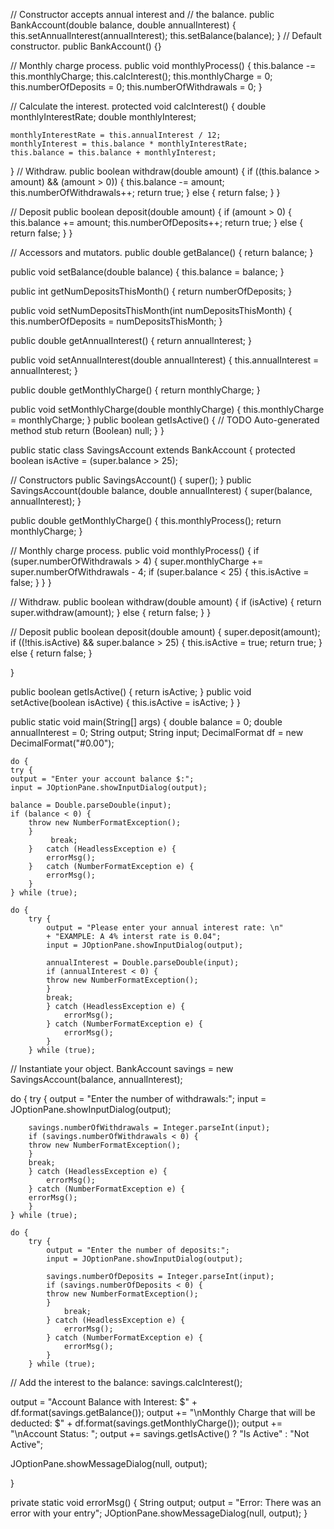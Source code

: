 // Constructor accepts annual interest and // the balance. public BankAccount(double balance, double annualInterest) { this.setAnnualInterest(annualInterest); this.setBalance(balance); } // Default constructor. public BankAccount() {}

// Monthly charge process.
public void monthlyProcess() { this.balance -= this.monthlyCharge; this.calcInterest(); this.monthlyCharge = 0; this.numberOfDeposits = 0; this.numberOfWithdrawals = 0; }

// Calculate the interest. protected void calcInterest() { double monthlyInterestRate; double monthlyInterest;

    monthlyInterestRate = this.annualInterest / 12; 
    monthlyInterest = this.balance * monthlyInterestRate; 
    this.balance = this.balance + monthlyInterest;  
} 
// Withdraw. public boolean withdraw(double amount) { if ((this.balance > amount) && (amount > 0)) { this.balance -= amount; this.numberOfWithdrawals++; return true; } else { return false; } }

// Deposit public boolean deposit(double amount) { if (amount > 0) { this.balance += amount; this.numberOfDeposits++; return true; } else { return false; } }

// Accessors and mutators. public double getBalance() { return balance; }

public void setBalance(double balance) { 
    this.balance = balance; 
} 

public int getNumDepositsThisMonth() { 
    return numberOfDeposits; 
} 

public void setNumDepositsThisMonth(int numDepositsThisMonth) { 
    this.numberOfDeposits = numDepositsThisMonth; 
} 

public double getAnnualInterest() { 
    return annualInterest; 
} 

public void setAnnualInterest(double annualInterest) { 
    this.annualInterest = annualInterest; 
} 

public double getMonthlyCharge() { 
    return monthlyCharge; 
} 

public void setMonthlyCharge(double monthlyCharge) { 
    this.monthlyCharge = monthlyCharge; 
} 
public boolean getIsActive() { 
// TODO Auto-generated method stub return (Boolean) null; } }

public static class SavingsAccount extends BankAccount { 
protected boolean isActive = (super.balance > 25); 

// Constructors 
public SavingsAccount() { 
    super(); 
} 
public SavingsAccount(double balance, double annualInterest) { 
    super(balance, annualInterest); 
} 

public double getMonthlyCharge() { 
    this.monthlyProcess(); 
    return monthlyCharge; 
} 

// Monthly charge process. 
public void monthlyProcess() { 
    if (super.numberOfWithdrawals > 4) { 
    super.monthlyCharge += super.numberOfWithdrawals - 4; 
        if (super.balance < 25) { 
            this.isActive = false; 
        } 
    } 
}   

// Withdraw. 
public boolean withdraw(double amount) { 
    if (isActive) { 
        return super.withdraw(amount); 
    } else { 
        return false; 
    } 
} 

// Deposit 
public boolean deposit(double amount) { 
    super.deposit(amount); 
    if ((!this.isActive) && super.balance > 25) { 
        this.isActive = true; 
        return true; 
    } else { 
    return false; 
    } 

} 

public boolean getIsActive() { 
    return isActive; 
} 
public void setActive(boolean isActive) { 
    this.isActive = isActive; 
} 
}

public static void main(String[] args) { 
    double balance = 0; 
    double annualInterest = 0; 
    String output; 
    String input; 
    DecimalFormat df = new DecimalFormat("#0.00"); 

    do { 
    try { 
    output = "Enter your account balance $:"; 
    input = JOptionPane.showInputDialog(output); 

    balance = Double.parseDouble(input); 
    if (balance < 0) { 
        throw new NumberFormatException(); 
        } 
             break; 
        }   catch (HeadlessException e) { 
            errorMsg(); 
        }   catch (NumberFormatException e) { 
            errorMsg(); 
        } 
    } while (true); 

    do { 
        try { 
            output = "Please enter your annual interest rate: \n" 
            + "EXAMPLE: A 4% interst rate is 0.04"; 
            input = JOptionPane.showInputDialog(output); 

            annualInterest = Double.parseDouble(input); 
            if (annualInterest < 0) { 
            throw new NumberFormatException(); 
            } 
            break; 
            } catch (HeadlessException e) { 
                errorMsg(); 
            } catch (NumberFormatException e) { 
                errorMsg(); 
            } 
        } while (true); 

// Instantiate your object. 
BankAccount savings = new SavingsAccount(balance, annualInterest); 

do { 
    try { 
        output = "Enter the number of withdrawals:"; 
        input = JOptionPane.showInputDialog(output); 

        savings.numberOfWithdrawals = Integer.parseInt(input); 
        if (savings.numberOfWithdrawals < 0) { 
        throw new NumberFormatException(); 
        } 
        break; 
        } catch (HeadlessException e) { 
            errorMsg(); 
        } catch (NumberFormatException e) { 
        errorMsg(); 
        } 
    } while (true); 

    do { 
        try { 
            output = "Enter the number of deposits:"; 
            input = JOptionPane.showInputDialog(output); 

            savings.numberOfDeposits = Integer.parseInt(input); 
            if (savings.numberOfDeposits < 0) { 
            throw new NumberFormatException(); 
            } 
                break; 
            } catch (HeadlessException e) { 
                errorMsg(); 
            } catch (NumberFormatException e) { 
                errorMsg(); 
            } 
        } while (true); 

// Add the interest to the balance: 
savings.calcInterest(); 

output = "Account Balance with Interest: $" + df.format(savings.getBalance()); 
output += "\nMonthly Charge that will be deducted: $" + df.format(savings.getMonthlyCharge()); 
output += "\nAccount Status: "; 
output += savings.getIsActive() ? "Is Active" : "Not Active"; 

JOptionPane.showMessageDialog(null, output); 

} 

private static void errorMsg() { 
    String output; 
    output = "Error: There was an error with your entry"; 
    JOptionPane.showMessageDialog(null, output); 
} 
